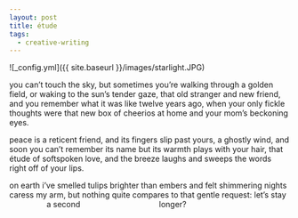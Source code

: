 ```yaml
---
layout: post
title: étude
tags:
  - creative-writing
---
```

![_config.yml]({{ site.baseurl }}/images/starlight.JPG)

you can’t touch the sky, but sometimes you’re 
walking through a golden field, or waking 
to the sun’s tender gaze, that old stranger and 
new friend, and you remember what it was like 
twelve years ago, when your only fickle 
thoughts were that new box of cheerios at 
home and your mom’s 
beckoning eyes.

peace is a reticent friend, and its fingers slip 
past yours, a ghostly wind, and soon you can’t 
remember its name but its warmth plays with 
your hair, that étude of softspoken love, and 
the breeze laughs and sweeps the 
words right off of 
your lips.

on earth i’ve smelled tulips brighter than 
embers and felt shimmering nights caress 
my arm, but nothing quite compares to
that gentle request:
let’s stay
‎ ‎ ‎ ‎ ‎ ‎ ‎ ‎ ‎ ‎ ‎ ‎  ‎ ‎  ‎ ‎  ‎ ‎ a second
‎ ‎ ‎ ‎ ‎ ‎ ‎ ‎ ‎ ‎ ‎  ‎ ‎  ‎ ‎ ‎ ‎ ‎ ‎ ‎ ‎ ‎ ‎ ‎ ‎  ‎ ‎  ‎ ‎  ‎   ‎ ‎ ‎  ‎ ‎ longer?
